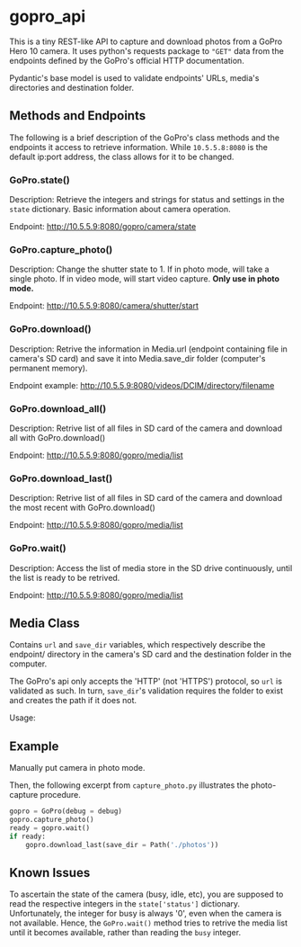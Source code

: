 # gopro_api

This is a tiny REST-like API to capture and download photos from a GoPro Hero 10 camera. 
It uses python's requests package to ```"GET"``` data from the endpoints defined by the GoPro's official HTTP documentation.

Pydantic's base model is used to validate endpoints' URLs, media's directories and destination folder.

## Methods and Endpoints

The following is a brief description of the GoPro's class methods and the endpoints it access to retrieve information.
While ```10.5.5.8:8080``` is the default ip:port address, 
the class allows for it to be changed.

### GoPro.state() 

Description: Retrieve the integers and strings for status and settings in the ```state``` dictionary. Basic information about camera operation.

Endpoint: http://10.5.5.9:8080/gopro/camera/state


### GoPro.capture_photo()

Description: Change the shutter state to 1. If in photo mode, will take a single photo. If in video mode, will start video capture. **Only use in photo mode.**

Endpoint: http://10.5.5.9:8080/camera/shutter/start


### GoPro.download()

Description: Retrive the information in Media.url (endpoint containing file in camera's SD card) and save it into Media.save_dir folder (computer's permanent memory). 

Endpoint example: http://10.5.5.9:8080/videos/DCIM/directory/filename 


### GoPro.download_all() 

Description: Retrive list of all files in SD card of the camera and download all with GoPro.download()

Endpoint: http://10.5.5.9:8080/gopro/media/list


### GoPro.download_last()
 
Description: Retrive list of all files in SD card of the camera and download the most recent with GoPro.download()

Endpoint: http://10.5.5.9:8080/gopro/media/list


### GoPro.wait() 

Description: Access the list of media store in the SD drive continuously, until the list is ready to be retrived.

Endpoint: http://10.5.5.9:8080/gopro/media/list




## Media Class

Contains ```url``` and ```save_dir``` variables, which respectively describe the endpoint/ directory in the camera's SD card and the destination folder in the computer.

The GoPro's api only accepts the 'HTTP' (not 'HTTPS') protocol, so ```url``` is validated as such. In turn, ```save_dir```'s validation requires the folder to exist and creates the path if it does not.

Usage:




## Example

Manually put camera in photo mode.

Then, the following excerpt from ```capture_photo.py``` illustrates the photo-capture procedure.

```python
gopro = GoPro(debug = debug)
gopro.capture_photo()
ready = gopro.wait()
if ready:
    gopro.download_last(save_dir = Path('./photos'))  
```

## Known Issues

To ascertain the state of the camera (busy, idle, etc), you are supposed to read the respective integers in the ```state['status']``` dictionary. Unfortunately, the integer for busy is always '0', even when the camera is not available. Hence, the ```GoPro.wait()``` method tries to retrive the media list until it becomes available, rather than reading the ```busy``` integer.
